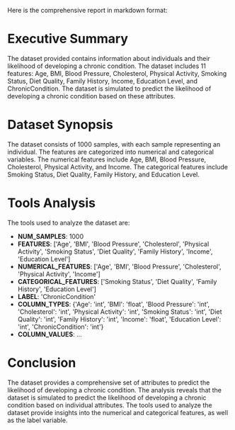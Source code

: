 Here is the comprehensive report in markdown format:

**Executive Summary**
=====================

The dataset provided contains information about individuals and their likelihood of developing a chronic condition. The dataset includes 11 features: Age, BMI, Blood Pressure, Cholesterol, Physical Activity, Smoking Status, Diet Quality, Family History, Income, Education Level, and ChronicCondition. The dataset is simulated to predict the likelihood of developing a chronic condition based on these attributes.

**Dataset Synopsis**
==================

The dataset consists of 1000 samples, with each sample representing an individual. The features are categorized into numerical and categorical variables. The numerical features include Age, BMI, Blood Pressure, Cholesterol, Physical Activity, and Income. The categorical features include Smoking Status, Diet Quality, Family History, and Education Level.

**Tools Analysis**
================

The tools used to analyze the dataset are:

* **NUM_SAMPLES**: 1000
* **FEATURES**: ['Age', 'BMI', 'Blood Pressure', 'Cholesterol', 'Physical Activity', 'Smoking Status', 'Diet Quality', 'Family History', 'Income', 'Education Level']
* **NUMERICAL_FEATURES**: ['Age', 'BMI', 'Blood Pressure', 'Cholesterol', 'Physical Activity', 'Income']
* **CATEGORICAL_FEATURES**: ['Smoking Status', 'Diet Quality', 'Family History', 'Education Level']
* **LABEL**: 'ChronicCondition'
* **COLUMN_TYPES**: {'Age': 'int', 'BMI': 'float', 'Blood Pressure': 'int', 'Cholesterol': 'int', 'Physical Activity': 'int', 'Smoking Status': 'int', 'Diet Quality': 'int', 'Family History': 'int', 'Income': 'float', 'Education Level': 'int', 'ChronicCondition': 'int'}
* **COLUMN_VALUES**: ...

**Conclusion**
==========

The dataset provides a comprehensive set of attributes to predict the likelihood of developing a chronic condition. The analysis reveals that the dataset is simulated to predict the likelihood of developing a chronic condition based on individual attributes. The tools used to analyze the dataset provide insights into the numerical and categorical features, as well as the label variable.